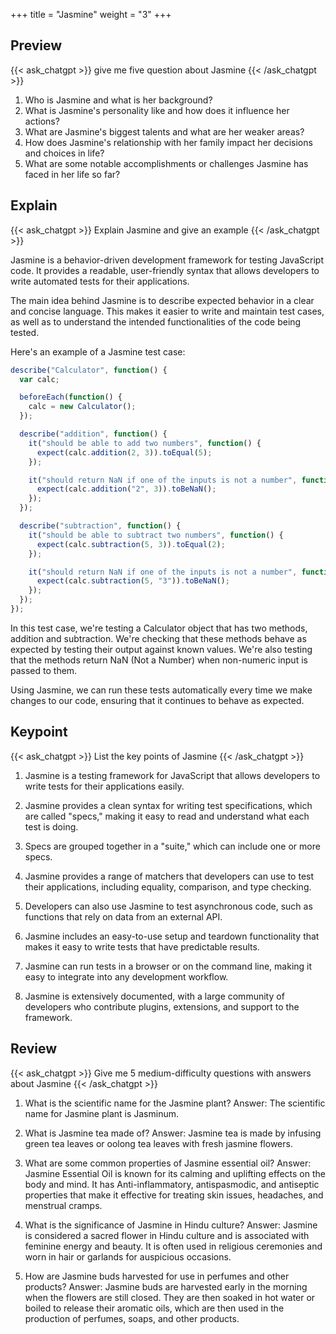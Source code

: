 +++
title = "Jasmine"
weight = "3"
+++
## Preview
{{< ask_chatgpt >}}
give me five question about Jasmine
{{< /ask_chatgpt >}}



1. Who is Jasmine and what is her background?
2. What is Jasmine's personality like and how does it influence her actions?
3. What are Jasmine's biggest talents and what are her weaker areas?
4. How does Jasmine's relationship with her family impact her decisions and choices in life?
5. What are some notable accomplishments or challenges Jasmine has faced in her life so far?   

## Explain
{{< ask_chatgpt >}}
Explain Jasmine and give an example
{{< /ask_chatgpt >}}



Jasmine is a behavior-driven development framework for testing JavaScript code. It provides a readable, user-friendly syntax that allows developers to write automated tests for their applications.

The main idea behind Jasmine is to describe expected behavior in a clear and concise language. This makes it easier to write and maintain test cases, as well as to understand the intended functionalities of the code being tested.

Here's an example of a Jasmine test case:

```javascript
describe("Calculator", function() {
  var calc;

  beforeEach(function() {
    calc = new Calculator();
  });

  describe("addition", function() {
    it("should be able to add two numbers", function() {
      expect(calc.addition(2, 3)).toEqual(5);
    });

    it("should return NaN if one of the inputs is not a number", function() {
      expect(calc.addition("2", 3)).toBeNaN();
    });
  });

  describe("subtraction", function() {
    it("should be able to subtract two numbers", function() {
      expect(calc.subtraction(5, 3)).toEqual(2);
    });

    it("should return NaN if one of the inputs is not a number", function() {
      expect(calc.subtraction(5, "3")).toBeNaN();
    });
  });
});
```

In this test case, we're testing a Calculator object that has two methods, addition and subtraction. We're checking that these methods behave as expected by testing their output against known values. We're also testing that the methods return NaN (Not a Number) when non-numeric input is passed to them. 

Using Jasmine, we can run these tests automatically every time we make changes to our code, ensuring that it continues to behave as expected.   

## Keypoint
{{< ask_chatgpt >}}
List the key points of Jasmine
{{< /ask_chatgpt >}}



1. Jasmine is a testing framework for JavaScript that allows developers to write tests for their applications easily.

2. Jasmine provides a clean syntax for writing test specifications, which are called "specs," making it easy to read and understand what each test is doing.

3. Specs are grouped together in a "suite," which can include one or more specs.

4. Jasmine provides a range of matchers that developers can use to test their applications, including equality, comparison, and type checking.

5. Developers can also use Jasmine to test asynchronous code, such as functions that rely on data from an external API.

6. Jasmine includes an easy-to-use setup and teardown functionality that makes it easy to write tests that have predictable results.

7. Jasmine can run tests in a browser or on the command line, making it easy to integrate into any development workflow.

8. Jasmine is extensively documented, with a large community of developers who contribute plugins, extensions, and support to the framework.   

## Review
{{< ask_chatgpt >}}
Give me 5 medium-difficulty questions with answers about Jasmine
{{< /ask_chatgpt >}}



1. What is the scientific name for the Jasmine plant?
Answer: The scientific name for Jasmine plant is Jasminum.

2. What is Jasmine tea made of?
Answer: Jasmine tea is made by infusing green tea leaves or oolong tea leaves with fresh jasmine flowers.

3. What are some common properties of Jasmine essential oil?
Answer: Jasmine Essential Oil is known for its calming and uplifting effects on the body and mind. It has Anti-inflammatory, antispasmodic, and antiseptic properties that make it effective for treating skin issues, headaches, and menstrual cramps.

4. What is the significance of Jasmine in Hindu culture?
Answer: Jasmine is considered a sacred flower in Hindu culture and is associated with feminine energy and beauty. It is often used in religious ceremonies and worn in hair or garlands for auspicious occasions.

5. How are Jasmine buds harvested for use in perfumes and other products?
Answer: Jasmine buds are harvested early in the morning when the flowers are still closed. They are then soaked in hot water or boiled to release their aromatic oils, which are then used in the production of perfumes, soaps, and other products.   

